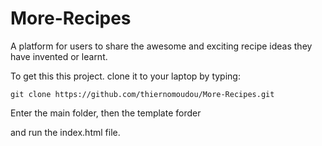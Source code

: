 # More-Recipes
A platform for users to share the awesome and exciting  recipe ideas they have invented or learnt.

To get this this project. clone it to your laptop by typing: 

```
git clone https://github.com/thiernomoudou/More-Recipes.git
```

Enter the main folder, then the template forder

and run the index.html file.
